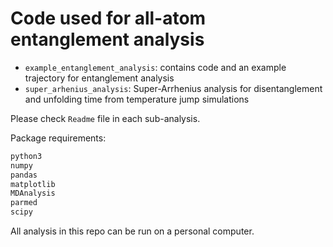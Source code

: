 # Code used for all-atom entanglement analysis
* `example_entanglement_analysis`: contains code and an example trajectory for entanglement analysis
* `super_arhenius_analysis`: Super-Arrhenius analysis for disentanglement and unfolding time from temperature jump simulations
 
Please check `Readme` file in each sub-analysis.

Package requirements:
```bash
python3
numpy
pandas
matplotlib
MDAnalysis
parmed
scipy
```

All analysis in this repo can be run on a personal computer.
